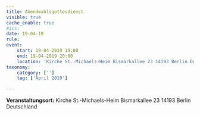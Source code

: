 ```yaml
---
title: Abendmahlsgottesdienst
visible: true
cache_enable: true
#ics: 
date: 19-04-19
rule: 
event:
	start: 19-04-2019 19:00
	end: 19-04-2019 20:00
	location: 'Kirche St.-Michaels-Heim Bismarkallee 23 14193 Berlin Deutschland'
taxonomy:
	category: ['']
	tag: ['April 2019']

---
```




**Veranstaltungsort:** Kirche St.-Michaels-Heim
Bismarkallee 23
14193 Berlin
Deutschland


